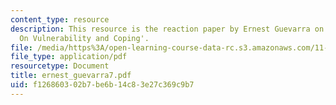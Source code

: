 ```yaml
---
content_type: resource
description: This resource is the reaction paper by Ernest Guevarra on the topic 'Patterns
  On Vulnerability and Coping'.
file: /media/https%3A/open-learning-course-data-rc.s3.amazonaws.com/11-941-disaster-vulnerability-and-resilience-spring-2005/f126860302b7be6b14c83e27c369c9b7_ernest_guevarra7.pdf
file_type: application/pdf
resourcetype: Document
title: ernest_guevarra7.pdf
uid: f1268603-02b7-be6b-14c8-3e27c369c9b7
---
```

